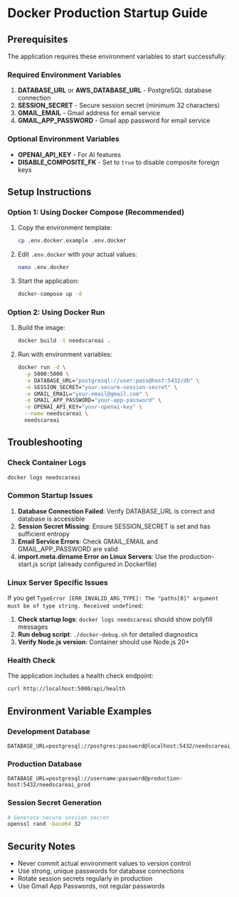 # Docker Production Startup Guide

## Prerequisites
The application requires these environment variables to start successfully:

### Required Environment Variables
1. **DATABASE_URL** or **AWS_DATABASE_URL** - PostgreSQL database connection
2. **SESSION_SECRET** - Secure session secret (minimum 32 characters)
3. **GMAIL_EMAIL** - Gmail address for email service
4. **GMAIL_APP_PASSWORD** - Gmail app password for email service

### Optional Environment Variables
- **OPENAI_API_KEY** - For AI features
- **DISABLE_COMPOSITE_FK** - Set to `true` to disable composite foreign keys

## Setup Instructions

### Option 1: Using Docker Compose (Recommended)
1. Copy the environment template:
   ```bash
   cp .env.docker.example .env.docker
   ```

2. Edit `.env.docker` with your actual values:
   ```bash
   nano .env.docker
   ```

3. Start the application:
   ```bash
   docker-compose up -d
   ```

### Option 2: Using Docker Run
1. Build the image:
   ```bash
   docker build -t needscareai .
   ```

2. Run with environment variables:
   ```bash
   docker run -d \
     -p 5000:5000 \
     -e DATABASE_URL="postgresql://user:pass@host:5432/db" \
     -e SESSION_SECRET="your-secure-session-secret" \
     -e GMAIL_EMAIL="your-email@gmail.com" \
     -e GMAIL_APP_PASSWORD="your-app-password" \
     -e OPENAI_API_KEY="your-openai-key" \
     --name needscareai \
     needscareai
   ```

## Troubleshooting

### Check Container Logs
```bash
docker logs needscareai
```

### Common Startup Issues
1. **Database Connection Failed**: Verify DATABASE_URL is correct and database is accessible
2. **Session Secret Missing**: Ensure SESSION_SECRET is set and has sufficient entropy
3. **Email Service Errors**: Check GMAIL_EMAIL and GMAIL_APP_PASSWORD are valid
4. **import.meta.dirname Error on Linux Servers**: Use the production-start.js script (already configured in Dockerfile)

### Linux Server Specific Issues
If you get `TypeError [ERR_INVALID_ARG_TYPE]: The "paths[0]" argument must be of type string. Received undefined`:

1. **Check startup logs**: `docker logs needscareai` should show polyfill messages
2. **Run debug script**: `./docker-debug.sh` for detailed diagnostics  
3. **Verify Node.js version**: Container should use Node.js 20+

### Health Check
The application includes a health check endpoint:
```bash
curl http://localhost:5000/api/health
```

## Environment Variable Examples

### Development Database
```
DATABASE_URL=postgresql://postgres:password@localhost:5432/needscareai_dev
```

### Production Database
```
DATABASE_URL=postgresql://username:password@production-host:5432/needscareai_prod
```

### Session Secret Generation
```bash
# Generate secure session secret
openssl rand -base64 32
```

## Security Notes
- Never commit actual environment values to version control
- Use strong, unique passwords for database connections
- Rotate session secrets regularly in production
- Use Gmail App Passwords, not regular passwords